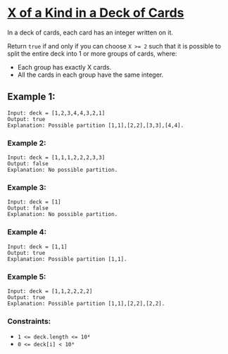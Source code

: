 # [X of a Kind in a Deck of Cards](https://leetcode.com/problems/x-of-a-kind-in-a-deck-of-cards/)

In a deck of cards, each card has an integer written on it.

Return `true` if and only if you can choose `X >= 2` such that it is possible to split the entire deck into 1 or more groups of cards, where:

- Each group has exactly X cards.
- All the cards in each group have the same integer.
 

## Example 1:
```
Input: deck = [1,2,3,4,4,3,2,1]
Output: true
Explanation: Possible partition [1,1],[2,2],[3,3],[4,4].
```

### Example 2:
```
Input: deck = [1,1,1,2,2,2,3,3]
Output: false
Explanation: No possible partition.
```

### Example 3:
```
Input: deck = [1]
Output: false
Explanation: No possible partition.
```

### Example 4:
```
Input: deck = [1,1]
Output: true
Explanation: Possible partition [1,1].
```

### Example 5:
```
Input: deck = [1,1,2,2,2,2]
Output: true
Explanation: Possible partition [1,1],[2,2],[2,2].
```

### Constraints:

- `1 <= deck.length <= 10⁴`
- `0 <= deck[i] < 10⁴`
